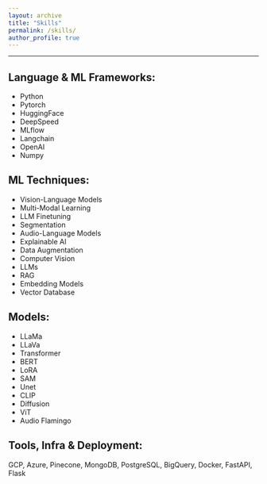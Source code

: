 ```yaml
---
layout: archive
title: "Skills"
permalink: /skills/
author_profile: true
---
```


--------------


## Language & ML Frameworks: 
 - Python
 - Pytorch
 - HuggingFace
 - DeepSpeed
 - MLflow
 - Langchain
 - OpenAI
 - Numpy

## ML Techniques: 
 - Vision-Language Models
 - Multi-Modal Learning
 - LLM Finetuning
 - Segmentation
 - Audio-Language Models
 - Explainable AI
 - Data Augmentation
 - Computer Vision
 - LLMs
 - RAG
 - Embedding Models
 - Vector Database

## Models: 
 - LLaMa
 - LLaVa
 - Transformer
 - BERT
 - LoRA
 - SAM
 - Unet
 - CLIP
 - Diffusion
 - ViT
 - Audio Flamingo

## Tools, Infra & Deployment: 
GCP, Azure, Pinecone, MongoDB, PostgreSQL, BigQuery, Docker, FastAPI, Flask